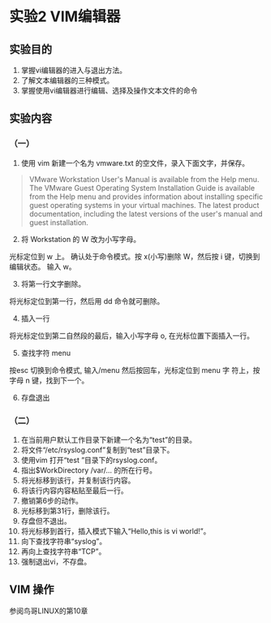# 实验2 VIM编辑器
## 实验目的
1. 掌握vi编辑器的进入与退出方法。 
2. 了解文本编辑器的三种模式。
3. 掌握使用vi编辑器进行编辑、选择及操作文本文件的命令
## 实验内容

### （一）
 1. 使用 vim 新建一个名为 vmware.txt 的空文件，录入下面文字，并保存。
 
> VMware Workstation User's Manual is available from the Help menu. The VMware Guest Operating System Installation Guide is available from the Help menu and provides information about installing specific guest operating systems in your virtual machines. The latest product documentation, including the latest versions of the user's manual and guest installation. 

2. 将 Workstation 的 W 改为小写字母。 

光标定位到 w 上。 确认处于命令模式。按 x(小写)删除 W，然后按 i 键，切换到编辑状态。 输入 w。

3. 将第一行文字删除。 

将光标定位到第一行，然后用 dd 命令就可删除。 

4. 插入一行 

将光标定位到第二自然段的最后，输入小写字母 o, 在光标位置下面插入一行。 

5. 查找字符 menu 

按esc 切换到命令模式, 输入/menu 然后按回车，光标定位到 menu 字 符上，按字母 n 键，找到下一个。 

6. 存盘退出

### （二） 
1. 在当前用户默认工作目录下新建一个名为“test”的目录。 
2. 将文件“/etc/rsyslog.conf”复制到“test”目录下。 
3. 使用vim 打开“test ”目录下的rsyslog.conf。
4. 指出$WorkDirectory /var/... 的所在行号。 
5. 将光标移到该行，并复制该行内容。 
6. 将该行内容内容粘贴至最后一行。 
7. 撤销第6步的动作。
8. 光标移到第31行，删除该行。 
9. 存盘但不退出。
10. 将光标移到首行，插入模式下输入“Hello,this is vi world!”。 
11. 向下查找字符串“syslog”。 
12. 再向上查找字符串“TCP”。 
13. 强制退出vi，不存盘。


## VIM 操作
参阅鸟哥LINUX的第10章
